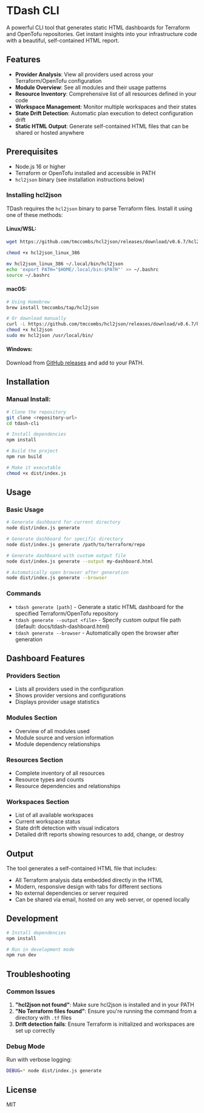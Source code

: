 # TDash CLI

A powerful CLI tool that generates static HTML dashboards for Terraform and OpenTofu repositories. Get instant insights into your infrastructure code with a beautiful, self-contained HTML report.

## Features

- **Provider Analysis**: View all providers used across your Terraform/OpenTofu configuration
- **Module Overview**: See all modules and their usage patterns
- **Resource Inventory**: Comprehensive list of all resources defined in your code
- **Workspace Management**: Monitor multiple workspaces and their states
- **State Drift Detection**: Automatic plan execution to detect configuration drift
- **Static HTML Output**: Generate self-contained HTML files that can be shared or hosted anywhere

## Prerequisites

- Node.js 16 or higher
- Terraform or OpenTofu installed and accessible in PATH
- `hcl2json` binary (see installation instructions below)

### Installing hcl2json

TDash requires the `hcl2json` binary to parse Terraform files. Install it using one of these methods:

#### Linux/WSL:
```bash
wget https://github.com/tmccombs/hcl2json/releases/download/v0.6.7/hcl2json_linux_386

chmod +x hcl2json_linux_386

mv hcl2json_linux_386 ~/.local/bin/hcl2json
echo 'export PATH="$HOME/.local/bin:$PATH"' >> ~/.bashrc
source ~/.bashrc
```

#### macOS:
```bash
# Using Homebrew
brew install tmccombs/tap/hcl2json

# Or download manually
curl -L https://github.com/tmccombs/hcl2json/releases/download/v0.6.7/hcl2json_darwin_amd64 -o hcl2json
chmod +x hcl2json
sudo mv hcl2json /usr/local/bin/
```

#### Windows:
Download from [GitHub releases](https://github.com/tmccombs/hcl2json/releases) and add to your PATH.

## Installation

### Manual Install:
```bash
# Clone the repository
git clone <repository-url>
cd tdash-cli

# Install dependencies
npm install

# Build the project
npm run build

# Make it executable
chmod +x dist/index.js
```

## Usage

### Basic Usage

```bash
# Generate dashboard for current directory
node dist/index.js generate

# Generate dashboard for specific directory
node dist/index.js generate /path/to/terraform/repo

# Generate dashboard with custom output file
node dist/index.js generate --output my-dashboard.html

# Automatically open browser after generation
node dist/index.js generate --browser
```

### Commands

- `tdash generate [path]` - Generate a static HTML dashboard for the specified Terraform/OpenTofu repository
- `tdash generate --output <file>` - Specify custom output file path (default: docs/tdash-dashboard.html)
- `tdash generate --browser` - Automatically open the browser after generation

## Dashboard Features

### Providers Section
- Lists all providers used in the configuration
- Shows provider versions and configurations
- Displays provider usage statistics

### Modules Section
- Overview of all modules used
- Module source and version information
- Module dependency relationships

### Resources Section
- Complete inventory of all resources
- Resource types and counts
- Resource dependencies and relationships

### Workspaces Section
- List of all available workspaces
- Current workspace status
- State drift detection with visual indicators
- Detailed drift reports showing resources to add, change, or destroy

## Output

The tool generates a self-contained HTML file that includes:
- All Terraform analysis data embedded directly in the HTML
- Modern, responsive design with tabs for different sections
- No external dependencies or server required
- Can be shared via email, hosted on any web server, or opened locally

## Development

```bash
# Install dependencies
npm install

# Run in development mode
npm run dev
```

## Troubleshooting

### Common Issues

1. **"hcl2json not found"**: Make sure hcl2json is installed and in your PATH
2. **"No Terraform files found"**: Ensure you're running the command from a directory with `.tf` files
4. **Drift detection fails**: Ensure Terraform is initialized and workspaces are set up correctly

### Debug Mode

Run with verbose logging:
```bash
DEBUG=* node dist/index.js generate
```

## License

MIT